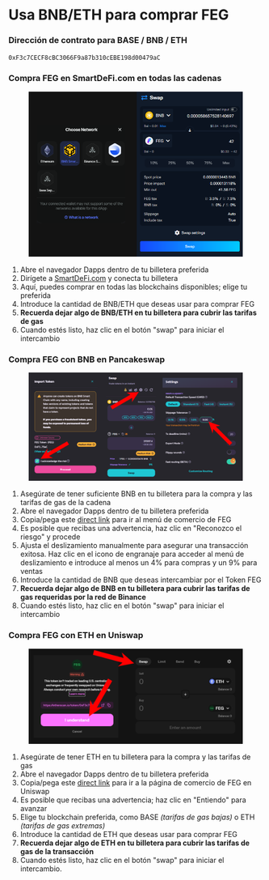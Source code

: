 # Usa BNB/ETH para comprar FEG

### Dirección de contrato para BASE / BNB / ETH

```
0xF3c7CECF8cBC3066F9a87b310cEBE198d00479aC
```

### Compra FEG en SmartDeFi.com en todas las cadenas

<figure><img src="../../.gitbook/assets/buy on FEGex.png" alt=""><figcaption></figcaption></figure>

1. Abre el navegador Dapps dentro de tu billetera preferida
2. Dirígete a [SmartDeFi.com](https://smartdefi.com) y conecta tu billetera
3. Aquí, puedes comprar en todas las blockchains disponibles; elige tu preferida
4. Introduce la cantidad de BNB/ETH que deseas usar para comprar FEG
5. **Recuerda dejar algo de BNB/ETH en tu billetera para cubrir las tarifas de gas**
6. Cuando estés listo, haz clic en el botón "swap" para iniciar el intercambio

### Compra FEG con BNB en Pancakeswap

<figure><img src="../../.gitbook/assets/buy FEG in PCS.png" alt=""><figcaption></figcaption></figure>

1. Asegúrate de tener suficiente BNB en tu billetera para la compra y las tarifas de gas de la cadena
2. Abre el navegador Dapps dentro de tu billetera preferida
3. Copia/pega este [direct link](https://pancakeswap.finance/swap?outputCurrency=0xF3c7CECF8cBC3066F9a87b310cEBE198d00479aC\&inputCurrency=) para ir al menú de comercio de FEG
4. Es posible que recibas una advertencia, haz clic en "Reconozco el riesgo" y procede
5. Ajusta el deslizamiento manualmente para asegurar una transacción exitosa. Haz clic en el icono de engranaje para acceder al menú de deslizamiento e introduce al menos un 4% para compras y un 9% para ventas
6. Introduce la cantidad de BNB que deseas intercambiar por el Token FEG
7. **Recuerda dejar algo de BNB en tu billetera para cubrir las tarifas de gas requeridas por la red de Binance**
8. Cuando estés listo, haz clic en el botón "swap" para iniciar el intercambio

### Compra FEG con ETH en Uniswap

<figure><img src="../../.gitbook/assets/buy on ETH.png" alt=""><figcaption></figcaption></figure>

1. Asegúrate de tener ETH en tu billetera para la compra y las tarifas de gas
2. Abre el navegador Dapps dentro de tu billetera preferida
3. Copia/pega este [direct link](https://app.uniswap.org/swap?outputCurrency=0xF3c7CECF8cBC3066F9a87b310cEBE198d00479aC\&inputCurrency=ETH) para ir a la página de comercio de FEG en Uniswap
4. Es posible que recibas una advertencia; haz clic en "Entiendo" para avanzar
5. Elige tu blockchain preferida, como BASE _(tarifas de gas bajas)_ o ETH _(tarifas de gas extremas)_
6. Introduce la cantidad de ETH que deseas usar para comprar FEG
7. **Recuerda dejar algo de ETH en tu billetera para cubrir las tarifas de gas de la transacción**
8. Cuando estés listo, haz clic en el botón "swap" para iniciar el intercambio.